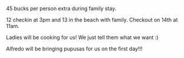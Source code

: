 45 bucks per person extra during family stay.

12 checkin at 3pm and 13 in the beach with family. Checkout on 14th at 11am.

Ladies will be cooking for us! We just tell them what we want :)

Alfredo will be bringing pupusas for us on the first day!!!



